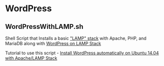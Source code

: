 WordPress
===========


WordPressWithLAMP.sh
---------------

Shell Script that Installs a basic ["LAMP" stack](https://lideploy.com/tutorials/how-to-install-lamp-stack-on-centos-7/) with Apache, PHP, and MariaDB along with [WordPress on LAMP Stack](https://lideploy.com/tutorials/how-to-install-wordpress-with-lamp-stack-apache-on-centos-7/)

Tutorial to use this script - [Install WordPress automatically on Ubuntu 14.04 with Apache/LAMP Stack](https://lideploy.com/tutorials/setup-wordpress-automatically-with-apache-or-lamp-stack-on-centos-7)
